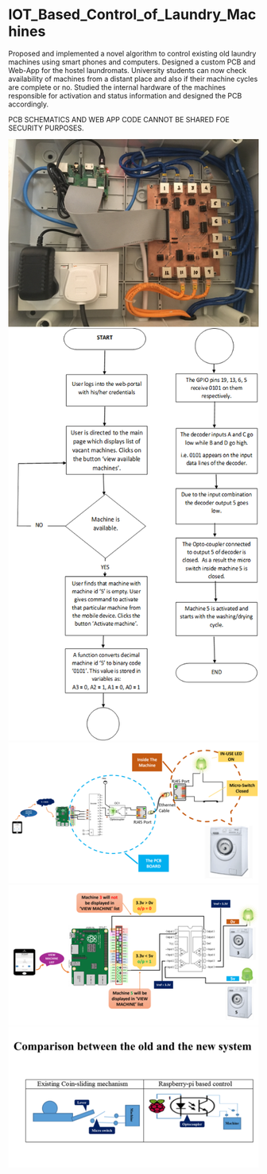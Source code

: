 # IOT_Based_Control_of_Laundry_Machines
Proposed and implemented a novel algorithm to control existing old laundry machines using smart phones and computers. Designed a custom PCB and Web-App for the hostel laundromats. University students can now check availability of machines from a distant place and also if their machine cycles are complete or no. Studied the internal hardware of the machines responsible for activation and status information and designed the PCB accordingly.

PCB SCHEMATICS AND WEB APP CODE CANNOT BE SHARED FOE SECURITY PURPOSES.

![PCB](https://github.com/PatilVrush/IOT_Based_Control_of_Laundry_Machines/blob/master/image1.jpeg)
![flow](https://github.com/PatilVrush/IOT_Based_Control_of_Laundry_Machines/blob/master/flow.png)
![working](https://github.com/PatilVrush/IOT_Based_Control_of_Laundry_Machines/blob/master/working_1.png)
![working2](https://github.com/PatilVrush/IOT_Based_Control_of_Laundry_Machines/blob/master/working_2.png)
![Comparison](https://github.com/PatilVrush/IOT_Based_Control_of_Laundry_Machines/blob/master/existing_vs_new.png)
